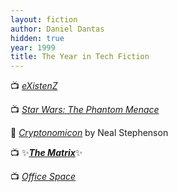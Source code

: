 ```yaml
---
layout: fiction
author: Daniel Dantas
hidden: true
year: 1999
title: The Year in Tech Fiction
---
```


📺 [_eXistenZ_](https://en.wikipedia.org/wiki/Existenz) <!-- 9/13/2007 -->

📺 [_Star Wars: The Phantom Menace_](https://en.wikipedia.org/wiki/Star_Wars:_Episode_I_%E2%80%93_The_Phantom_Menace) <!-- 5/31/2005 -->

📕 [_Cryptonomicon_](https://en.wikipedia.org/wiki/Cryptonomicon) by Neal Stephenson <!-- 7/11/2003 -->

📺 ✨[***The Matrix***](https://en.wikipedia.org/wiki/The_Matrix)✨ <!-- 3/30/2000 -->

📺 [_Office Space_](https://en.wikipedia.org/wiki/Office_Space) <!-- 2/9/2000 -->
